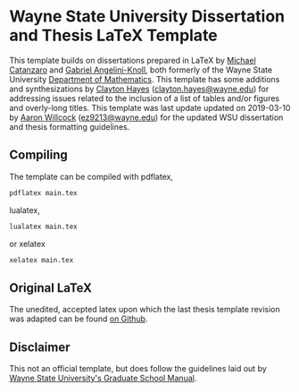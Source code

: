 ﻿# Wayne State University Dissertation and Thesis LaTeX Template

This template builds on dissertations prepared in LaTeX by [Michael Catanzaro](https://faculty.sites.iastate.edu/mjcatanz/) and [Gabriel Angelini-Knoll](https://www.gangeliniknoll.com/), both formerly of the Wayne State University [Department of Mathematics](http://www.clas.wayne.edu/math/). This template has some additions and synthesizations by [Clayton Hayes](https://library.wayne.edu/info/staff-directory/as6348) (clayton.hayes@wayne.edu) for addressing issues related to the inclusion of a list of tables and/or figures and overly-long titles. This template was last update updated on 2019-03-10 by [Aaron Willcock](https://www.linkedin.com/in/aaronwillcock/) (ez9213@wayne.edu) for the updated WSU dissertation and thesis formatting guidelines.

## Compiling
The template can be compiled with pdflatex,
```sh
pdflatex main.tex
```
lualatex,
```sh
lualatex main.tex
```
or xelatex
```sh
xelatex main.tex
```

## Original LaTeX
The unedited, accepted latex upon which the last thesis template revision was adapted can be found [on Github](https://github.com/aarontwillcock/wsu-ms-cs-tufc).

## Disclaimer
This not an official template, but does follow the guidelines laid out by [Wayne State University's Graduate School Manual](https://gradschool.wayne.edu/phd/complete_format_guidelines_6_2012.pdf).
